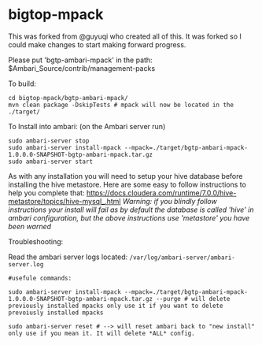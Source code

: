 # bigtop-mpack
This was forked from @guyuqi who created all of this.  It was forked so I could make changes to start making forward progress.

Please put 'bgtp-ambari-mpack' in the path: $Ambari_Source/contrib/management-packs

To build:

```git clone https://github.com/mattAndruff/bigtop-mpack.git
cd bigtop-mpack/bgtp-ambari-mpack/
mvn clean package -DskipTests # mpack will now be located in the ./target/
```

To Install into ambari:  (on the Ambari server run)

```
sudo ambari-server stop
sudo ambari-server install-mpack --mpack=./target/bgtp-ambari-mpack-1.0.0.0-SNAPSHOT-bgtp-ambari-mpack.tar.gz
sudo ambari-server start
```

As with any installation you will need to setup your hive database before installing the hive metastore.  Here are some easy to follow instructions to help you complete that:
https://docs.cloudera.com/runtime/7.0.0/hive-metastore/topics/hive-mysql_.html
_Warning: if you blindly follow instructions your install will fail as by default the database is called 'hive' in ambari configuration, but the above instructions use 'metastore' you have been warned_

Troubleshooting:

Read the ambari server logs located: `/var/log/ambari-server/ambari-server.log`

```
#usefule commands:

sudo ambari-server install-mpack --mpack=./target/bgtp-ambari-mpack-1.0.0.0-SNAPSHOT-bgtp-ambari-mpack.tar.gz --purge # will delete previously installed mpacks only use it if you want to delete prevoiusly installed mpacks

sudo ambari-server reset # --> will reset ambari back to "new install"  only use if you mean it. It will delete *ALL* config.
```


